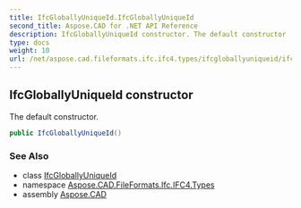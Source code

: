 ```yaml
---
title: IfcGloballyUniqueId.IfcGloballyUniqueId
second_title: Aspose.CAD for .NET API Reference
description: IfcGloballyUniqueId constructor. The default constructor
type: docs
weight: 10
url: /net/aspose.cad.fileformats.ifc.ifc4.types/ifcgloballyuniqueid/ifcgloballyuniqueid/
---
```

## IfcGloballyUniqueId constructor

The default constructor.

```csharp
public IfcGloballyUniqueId()
```

### See Also

* class [IfcGloballyUniqueId](../)
* namespace [Aspose.CAD.FileFormats.Ifc.IFC4.Types](../../ifcgloballyuniqueid/)
* assembly [Aspose.CAD](../../../)


